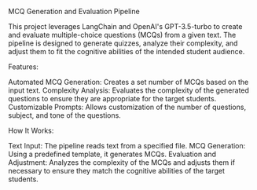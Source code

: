 MCQ Generation and Evaluation Pipeline

This project leverages LangChain and OpenAI's GPT-3.5-turbo to create and evaluate multiple-choice questions (MCQs) from a given text. The pipeline is designed to generate quizzes, analyze their complexity, and adjust them to fit the cognitive abilities of the intended student audience.

Features:

Automated MCQ Generation: Creates a set number of MCQs based on the input text.
Complexity Analysis: Evaluates the complexity of the generated questions to ensure they are appropriate for the target students.
Customizable Prompts: Allows customization of the number of questions, subject, and tone of the questions.

How It Works:

Text Input: The pipeline reads text from a specified file.
MCQ Generation: Using a predefined template, it generates MCQs.
Evaluation and Adjustment: Analyzes the complexity of the MCQs and adjusts them if necessary to ensure they match the cognitive abilities of the target students.
